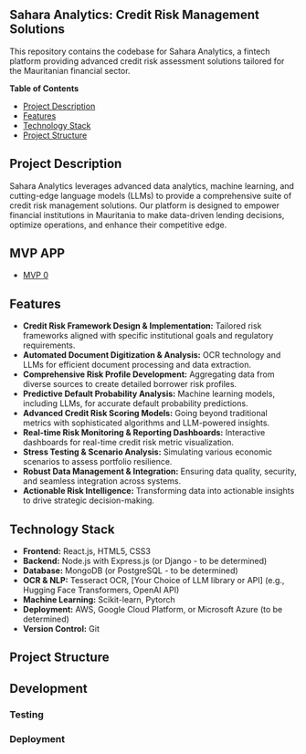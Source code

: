 ## Sahara Analytics: Credit Risk Management Solutions

This repository contains the codebase for Sahara Analytics, a fintech platform providing advanced credit risk assessment solutions tailored for the Mauritanian financial sector.

**Table of Contents**

- [Project Description](#project-description)
- [Features](#features)
- [Technology Stack](#technology-stack)
- [Project Structure](#project-structure)


## Project Description

Sahara Analytics leverages advanced data analytics, machine learning, and cutting-edge language models (LLMs) to provide a comprehensive suite of credit risk management solutions. Our platform is designed to empower financial institutions in Mauritania to make data-driven lending decisions, optimize operations, and enhance their competitive edge.
## MVP APP

- [MVP 0 ](https://huggingface.co/spaces/Saharaai/MVP)

## Features

- **Credit Risk Framework Design & Implementation:**  Tailored risk frameworks aligned with specific institutional goals and regulatory requirements.
- **Automated Document Digitization & Analysis:** OCR technology and LLMs for efficient document processing and data extraction.
- **Comprehensive Risk Profile Development:** Aggregating data from diverse sources to create detailed borrower risk profiles.
- **Predictive Default Probability Analysis:**  Machine learning models, including LLMs, for accurate default probability predictions.
- **Advanced Credit Risk Scoring Models:**  Going beyond traditional metrics with sophisticated algorithms and LLM-powered insights.
- **Real-time Risk Monitoring & Reporting Dashboards:**  Interactive dashboards for real-time credit risk metric visualization.
- **Stress Testing & Scenario Analysis:**  Simulating various economic scenarios to assess portfolio resilience.
- **Robust Data Management & Integration:**  Ensuring data quality, security, and seamless integration across systems.
- **Actionable Risk Intelligence:**  Transforming data into actionable insights to drive strategic decision-making. 

## Technology Stack

- **Frontend:** React.js, HTML5, CSS3
- **Backend:** Node.js with Express.js (or Django - to be determined)
- **Database:** MongoDB (or PostgreSQL - to be determined)
- **OCR & NLP:** Tesseract OCR,  [Your Choice of LLM library or API] (e.g., Hugging Face Transformers, OpenAI API) 
- **Machine Learning:** Scikit-learn, Pytorch 
- **Deployment:** AWS, Google Cloud Platform, or Microsoft Azure (to be determined)
- **Version Control:** Git

## Project Structure 

## Development

### Testing
### Deployment


